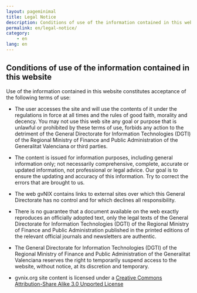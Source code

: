 ```yaml
---
layout: pageminimal
title: Legal Notice
description: Conditions of use of the information contained in this website
permalink: en/legal-notice/
category:
    - en
lang: en
---
```


## Conditions of use of the information contained in this website

Use of the information contained in this website constitutes acceptance of the
following terms of use:

* The user accesses the site and will use the contents of it under the regulations
in force at all times and the rules of good faith, morality and decency. You may
not use this web site any goal or purpose that is unlawful or prohibited by these
terms of use, forbids any action to the detriment of the General Directorate for
Information Technologies (DGTI) of the Regional Ministry of Finance and Public
Administration of the Generalitat Valenciana or third parties.

* The content is issued for information purposes, including general information
only; not necessarily comprehensive, complete, accurate or updated information,
not professional or legal advice. Our goal is to ensure the updating and accuracy
of this information. Try to correct the errors that are brought to us.

* The web gvNIX contains links to external sites over which this General Directorate
has no control and for which declines all responsibility.

* There is no guarantee that a document available on the web exactly reproduces
an officially adopted text, only the legal texts of the General Directorate for
Information Technologies (DGTI) of the Regional Ministry of Finance and Public
Administration published in the printed editions of the relevant official
journals and newsletters are authentic.

* The General Directorate for Information Technologies (DGTI) of the Regional
Ministry of Finance and Public Administration of the Generalitat Valenciana
reserves the right to temporarily suspend access to the website, without notice,
at its discretion and temporary.

* gvnix.org site content is licensed under a
[Creative Commons Attribution-Share Alike 3.0 Unported License](http://creativecommons.org/licenses/by-sa/3.0/)
